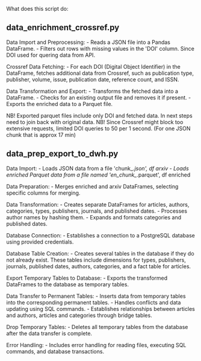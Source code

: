 What does this script do:

## data_enrichment_crossref.py

Data Import and Preprocessing:
     - Reads a JSON file into a Pandas DataFrame.
     - Filters out rows with missing values in the 'DOI' column. Since DOI used for quering data from API.

Crossref Data Fetching:
     - For each DOI (Digital Object Identifier) in the DataFrame, fetches additional data from Crossref, such as publication type, publisher, volume, issue, publication date, reference count, and ISSN.

Data Transformation and Export:
     - Transforms the fetched data into a DataFrame.
     - Checks for an existing output file and removes it if present.
     - Exports the enriched data to a Parquet file.

NB! Exported parquet files include only DOI and fetched data. In next steps need to join back with original data.
NB! Since Crossref might block too extensive requests, limited DOI queries to 50 per 1 second. (For one JSON chunk that is approx 17 min)

## data_prep_export_to_dwh.py
Data Import:
     - Loads JSON data from a file 'chunk_*.json', df arxiv
     - Loads enriched Parquet data from a file named 'en_chunk_*.parquet', df enriched

Data Preparation:
     - Merges enriched and arxiv DataFrames, selecting specific columns for merging.

Data Transformation:
     - Creates separate DataFrames for articles, authors, categories, types, publishers, journals, and published dates.
     - Processes author names by hashing them.
     - Expands and formats categories and published dates.

Database Connection:
     - Establishes a connection to a PostgreSQL database using provided credentials.

Database Table Creation:
     - Creates several tables in the database if they do not already exist. These tables include dimensions for types, publishers, journals, published dates, authors, categories, and a fact table for articles.

Export Temporary Tables to Database:
     - Exports the transformed DataFrames to the database as temporary tables.

Data Transfer to Permanent Tables:
     - Inserts data from temporary tables into the corresponding permanent tables.
     - Handles conflicts and data updating using SQL commands.
     - Establishes relationships between articles and authors, articles and categories through bridge tables.

Drop Temporary Tables:
     - Deletes all temporary tables from the database after the data transfer is complete.

Error Handling:
     - Includes error handling for reading files, executing SQL commands, and database transactions.
